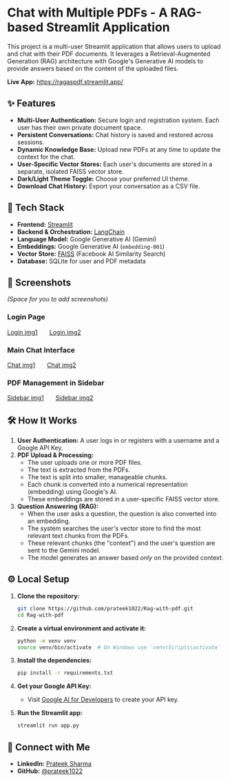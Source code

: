 # Chat with Multiple PDFs - A RAG-based Streamlit Application

This project is a multi-user Streamlit application that allows users to upload and chat with their PDF documents. It leverages a Retrieval-Augmented Generation (RAG) architecture with Google's Generative AI models to provide answers based on the content of the uploaded files.

**Live App:** https://ragaspdf.streamlit.app/

## ✨ Features

-   **Multi-User Authentication:** Secure login and registration system. Each user has their own private document space.
-   **Persistent Conversations:** Chat history is saved and restored across sessions.
-   **Dynamic Knowledge Base:** Upload new PDFs at any time to update the context for the chat.
-   **User-Specific Vector Stores:** Each user's documents are stored in a separate, isolated FAISS vector store.
-   **Dark/Light Theme Toggle:** Choose your preferred UI theme.
-   **Download Chat History:** Export your conversation as a CSV file.

## 🚀 Tech Stack

-   **Frontend:** [Streamlit](https://streamlit.io/)
-   **Backend & Orchestration:** [LangChain](https://www.langchain.com/)
-   **Language Model:** Google Generative AI (Gemini)
-   **Embeddings:** Google Generative AI (`embedding-001`)
-   **Vector Store:** [FAISS](https://github.com/facebookresearch/faiss) (Facebook AI Similarity Search)
-   **Database:** SQLite for user and PDF metadata

## 📸 Screenshots

*(Space for you to add screenshots)*

### Login Page
[Login img1](./screenshots/screenshot-1.png) &nbsp; &nbsp; &nbsp; [Login img2](./screenshots/screenshot-6.png)



### Main Chat Interface
[Chat img1](./screenshots/screenshot-3.png) &nbsp; &nbsp; &nbsp; [Chat img2](./screenshots/screenshot-2.png)

### PDF Management in Sidebar
[Sidebar img1](./screenshots/screenshot-4.png) &nbsp; &nbsp; &nbsp; [Sidebar img2](./screenshots/screenshot-5.png)

## 🛠️ How It Works

1.  **User Authentication:** A user logs in or registers with a username and a Google API Key.
2.  **PDF Upload & Processing:**
    *   The user uploads one or more PDF files.
    *   The text is extracted from the PDFs.
    *   The text is split into smaller, manageable chunks.
    *   Each chunk is converted into a numerical representation (embedding) using Google's AI.
    *   These embeddings are stored in a user-specific FAISS vector store.
3.  **Question Answering (RAG):**
    *   When the user asks a question, the question is also converted into an embedding.
    *   The system searches the user's vector store to find the most relevant text chunks from the PDFs.
    *   These relevant chunks (the "context") and the user's question are sent to the Gemini model.
    *   The model generates an answer based *only* on the provided context.

## ⚙️ Local Setup

1.  **Clone the repository:**
    ```bash
    git clone https://github.com/prateek1022/Rag-with-pdf.git
    cd Rag-with-pdf
    ```

2.  **Create a virtual environment and activate it:**
    ```bash
    python -m venv venv
    source venv/bin/activate  # On Windows use `venv\Scripts\activate`
    ```

3.  **Install the dependencies:**
    ```bash
    pip install -r requirements.txt
    ```

4.  **Get your Google API Key:**
    *   Visit [Google AI for Developers](https://ai.google.dev/) to create your API key.

5.  **Run the Streamlit app:**
    ```bash
    streamlit run app.py
    ```

## 🔗 Connect with Me

-   **LinkedIn:** [Prateek Sharma](https://www.linkedin.com/in/prateek1022/)
-   **GitHub:** [@prateek1022](https://github.com/prateek1022)
